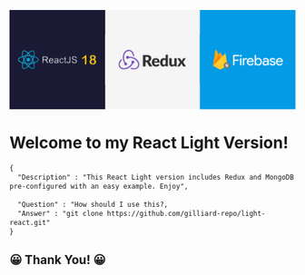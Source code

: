 ![image info](https://raw.githubusercontent.com/gilliard-repo/light-react/refs/heads/main/github-cover-project.png)

# Welcome to my React Light Version!

```
{
  "Description" : "This React Light version includes Redux and MongoDB pre-configured with an easy example. Enjoy",
  
  "Question" : "How should I use this?,
  "Answer" : "git clone https://github.com/gilliard-repo/light-react.git"
}
```

## 😀 Thank You! 😀
